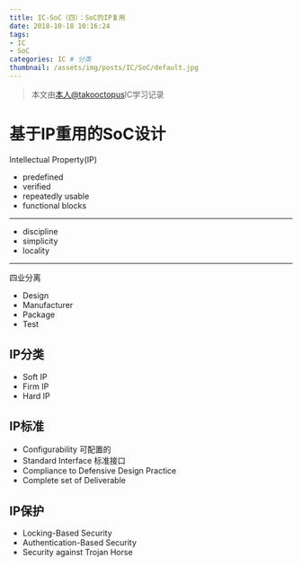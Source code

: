```yaml
---
title: IC-SoC（四）：SoC的IP复用
date: 2018-10-18 10:16:24
tags: 
- IC
- SoC
categories: IC # 分类
thumbnail: /assets/img/posts/IC/SoC/default.jpg
---
```


>本文由[本人@takooctopus](https://takooctopus.github.io "たこ焼きのGITHUB")IC学习记录

# 基于IP重用的SoC设计

Intellectual Property(IP)

- predefined
- verified
- repeatedly usable
- functional blocks

***
- discipline
- simplicity
- locality

***
四业分离

- Design
- Manufacturer
- Package
- Test

## IP分类

- Soft IP
- Firm IP
- Hard IP 

## IP标准

- Configurability 可配置的
- Standard Interface 标准接口
- Compliance to Defensive Design Practice
- Complete set of Deliverable

## IP保护

- Locking-Based Security
- Authentication-Based Security
- Security against Trojan Horse